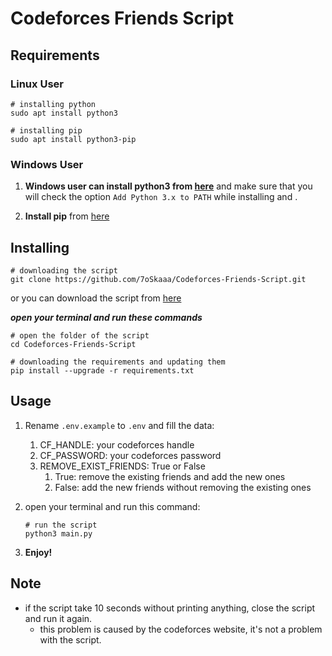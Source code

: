 # Codeforces Friends Script

## Requirements

### Linux User

```shell
# installing python
sudo apt install python3
```

```shell
# installing pip
sudo apt install python3-pip
```

### Windows User

1. **Windows user can install python3 from [here](https://www.python.org/downloads/)** and make sure that you will check the option `Add Python 3.x to PATH` while installing and .

2. **Install pip** from [here](https://pip.pypa.io/en/stable/installation/)

## Installing

```shell
# downloading the script
git clone https://github.com/7oSkaaa/Codeforces-Friends-Script.git
```

or you can download the script from [here](https://github.com/7oSkaaa/Codeforces-Friends-Script/archive/refs/heads/main.zip)

***open your terminal and run these commands***

```shell
# open the folder of the script
cd Codeforces-Friends-Script
```

```shell
# downloading the requirements and updating them
pip install --upgrade -r requirements.txt
```

## Usage

1. Rename `.env.example` to `.env` and fill the data:
   1. CF_HANDLE: your codeforces handle
   2. CF_PASSWORD: your codeforces password
   3. REMOVE_EXIST_FRIENDS: True or False
      1. True: remove the existing friends and add the new ones
      2. False: add the new friends without removing the existing ones
2. open your terminal and run this command:

    ```shell
    # run the script
    python3 main.py
    ```

3. **Enjoy!**

## Note

- if the script take 10 seconds without printing anything, close the script and run it again.
  - this problem is caused by the codeforces website, it's not a problem with the script.
